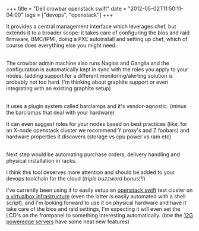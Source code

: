 +++
title = "Dell crowbar openstack swift"
date = "2012-05-02T11:50:11-04:00"
tags = ["devops", "openstack"]
+++
<!--more-->

<p>

It provides a central management interface which leverages chef, but extends it to a broader scope: it takes care of configuring the bios and raid firmware, BMC/IPMI, doing a PXE autoinstall and setting up chef, which of course does everything else you might need.

<br/>The crowbar admin machine also runs Nagios and Ganglia and the configuration is automatically kept in sync with the roles you apply to your nodes. (adding support for a different monitoring/alerting solution is probably not too hard.  I'm thinking about graphite support or even integrating with an existing graphite setup)

<br/>It uses a plugin system called barclamps and it's vendor-agnostic.  (minus the barclamps that deal with your hardware)

It can even suggest roles for your nodes based on best practices (like: for an X-node openstack cluster we recommend Y proxy's and Z foobars) and hardware properties it discovers (storage vs cpu power vs ram etc)

<br/>Next step would be automating purchase orders, delivery handling and physical installation in racks.

</p>

<p>I think this tool deserves more attention and should be added to your devops toolchain for the cloud (<i>triple buzzword bonus!!!</i>)</p>

<p>

I've currently been using it to easily setup an <a href="https://github.com/dellcloudedge/crowbar/wiki/Swift--barclamp">openstack swift</a> test cluster on <a href="https://github.com/dellcloudedge/crowbar/wiki/Running-Crowbar-in-VirtualBox-VMs">a virtualbox infrastructure</a> (even the latter is easily automated with a shell script), and I'm looking forward to use it on physical hardware and have it take care of the bios and raid settings, I'm expecting it will even set the LCD's on the frontpanel to something interesting automatically. (btw the <a href="http://www.dell.com/poweredge">12G poweredge servers</a> have some neat new features)

</p>
